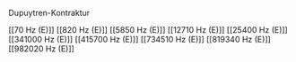 Dupuytren-Kontraktur

[[70 Hz (E)]]
[[820 Hz (E)]]
[[5850 Hz (E)]]
[[12710 Hz (E)]]
[[25400 Hz (E)]]
[[341000 Hz (E)]]
[[415700 Hz (E)]]
[[734510 Hz (E)]]
[[819340 Hz (E)]]
[[982020 Hz (E)]]